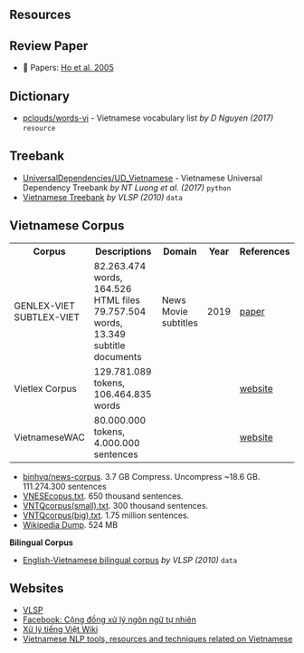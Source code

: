 ## Resources

## Review Paper

* :scroll: Papers: [Ho et al. 2005](http://www.jaist.ac.jp/~bao/Writings/VLSPwhitepaper%20-%20Final.pdf)

## Dictionary

* [pclouds/words-vi](https://github.com/pclouds/words-vi) - Vietnamese vocabulary list *by D Nguyen (2017)* `resource`

## Treebank

* [UniversalDependencies/UD_Vietnamese](https://github.com/UniversalDependencies/UD_Vietnamese) - Vietnamese Universal Dependency Treebank *by NT Luong et al. (2017)* `python`
* [Vietnamese Treebank](http://vlsp.hpda.vn:8080/demo/?page=resources) *by VLSP (2010)* `data`

## Vietnamese Corpus

<table>
<tr>
  <th>Corpus</th>
  <th>Descriptions</th>
  <th>Domain</th>
  <th>Year</th>
  <th>References</th>
</tr>
<tr>
  <td>
    GENLEX-VIET<br/>
    SUBTLEX-VIET
  </td>
  <td>
    82.263.474 words, 164.526 HTML files<br/>
    79.757.504 words, 13.349 subtitle documents<br/>
  </td>
  <td>
    News<br/>
    Movie subtitles
  </td>
  <td>2019</td>
  <td><a href="https://link.springer.com/article/10.1007/s10579-019-09451-x">paper</a></td>
</tr>
<tr>
  <td>Vietlex Corpus</td>
  <td>129.781.089 tokens, 106.464.835 words</td>
  <td></td>
  <td></td>
  <td><a href="http://www.vietlex.com/help/about_corpus.htm">website</a></td>
</tr>
<tr>
  <td>VietnameseWAC</td>
  <td>80.000.000 tokens, 4.000.000 sentences</td>
  <td></td>
  <td></td>
  <td><a href="https://xltiengviet.fandom.com/wiki/VietnameseWAC">website</a></td>
</tr>
</table>

* [binhvq/news-corpus](https://github.com/binhvq/news-corpus). 3.7 GB Compress. Uncompress ~18.6 GB. 111.274.300 sentences
* [VNESEcopus.txt](http://viet.jnlp.org/download-du-lieu-tu-vung-corpus). 650 thousand sentences.
* [VNTQcorpus(small).txt](http://viet.jnlp.org/download-du-lieu-tu-vung-corpus). 300 thousand sentences.
* [VNTQcorpus(big).txt](http://viet.jnlp.org/download-du-lieu-tu-vung-corpus). 1.75 million sentences.
* [Wikipedia Dump](https://dumps.wikimedia.org/viwiki/20170801/). 524 MB

**Bilingual Corpus**

* [English-Vietnamese bilingual corpus](http://vlsp.hpda.vn:8080/demo/?page=resources) *by VLSP (2010)* `data`

## Websites

* [VLSP](http://vlsp.org.vn/)
* [Facebook: Cộng đồng xử lý ngôn ngữ tự nhiên](https://www.facebook.com/groups/vietnlp/)
* [Xử lý tiếng Việt Wiki](http://xltiengviet.wikia.com/wiki/X%E1%BB%AD_l%C3%BD_ti%E1%BA%BFng_Vi%E1%BB%87t_Wiki)
* [Vietnamese NLP tools, resources and techniques related on Vietnamese](https://github.com/kanjirz50/vnlp-outline)
